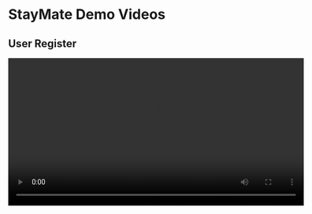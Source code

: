 # StayMate Demo Videos

## User Register
<video src="./stayMate_register.mp4" controls width="600"></video>
